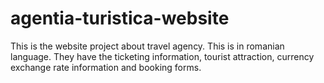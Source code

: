 # agentia-turistica-website
This is the website project about travel agency. This is in romanian language. They have the ticketing information, tourist attraction, currency exchange rate information and booking forms.
